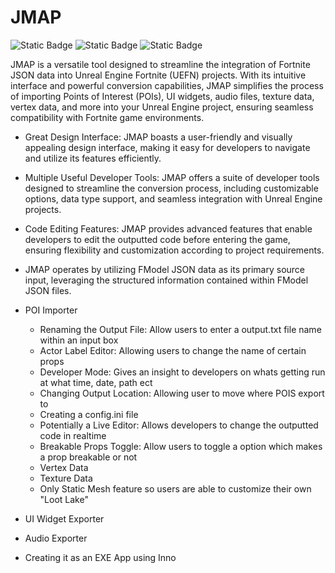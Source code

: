 # JMAP
![Static Badge](https://img.shields.io/badge/JMAP-blue) ![Static Badge](https://img.shields.io/badge/UEFN-red) ![Static Badge](https://img.shields.io/badge/MAINTAINED-purple)

JMAP is a versatile tool designed to streamline the integration of Fortnite JSON data into Unreal Engine Fortnite (UEFN) projects. With its intuitive interface and powerful conversion capabilities, JMAP simplifies the process of importing Points of Interest (POIs), UI widgets, audio files, texture data, vertex data, and more into your Unreal Engine project, ensuring seamless compatibility with Fortnite game environments.

- Great Design Interface: JMAP boasts a user-friendly and visually appealing design interface, making it easy for developers to navigate and utilize its features efficiently.
- Multiple Useful Developer Tools: JMAP offers a suite of developer tools designed to streamline the conversion process, including customizable options, data type support, and seamless integration with Unreal Engine projects.
- Code Editing Features: JMAP provides advanced features that enable developers to edit the outputted code before entering the game, ensuring flexibility and customization according to project requirements.
- JMAP operates by utilizing FModel JSON data as its primary source input, leveraging the structured information contained within FModel JSON files.

- POI Importer
  - Renaming the Output File: Allow users to enter a output.txt file name within an input box
  - Actor Label Editor: Allowing users to change the name of certain props
  - Developer Mode: Gives an insight to developers on whats getting run at what time, date, path ect
  - Changing Output Location: Allowing user to move where POIS export to
  - Creating a config.ini file
  - Potentially a Live Editor: Allows developers to change the outputted code in realtime
  - Breakable Props Toggle: Allow users to toggle a option which makes a prop breakable or not
  - Vertex Data
  - Texture Data
  - Only Static Mesh feature so users are able to customize their own "Loot Lake"
 
- UI Widget Exporter
- Audio Exporter

- Creating it as an EXE App using Inno

